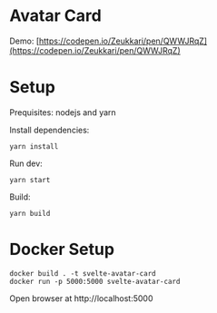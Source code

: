 # Avatar Card

Demo: [https://codepen.io/Zeukkari/pen/QWWJRqZ](https://codepen.io/Zeukkari/pen/QWWJRqZ)


# Setup

Prequisites: nodejs and yarn

Install dependencies:
```
yarn install
```

Run dev:
```
yarn start
```

Build:
```
yarn build
```


# Docker Setup


```
docker build . -t svelte-avatar-card
docker run -p 5000:5000 svelte-avatar-card
```

Open browser at http://localhost:5000
